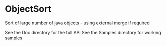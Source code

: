 # ObjectSort
Sort of large number of java objects - using external merge if required

See the Doc directory for the full API
See the Samples directory for working samples
